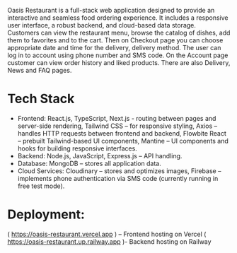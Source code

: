 Oasis Restaurant is a full-stack web application designed to provide an interactive and seamless food ordering experience. It includes a responsive user interface, a robust backend, and cloud-based data storage.  
Customers can view the restaurant menu, browse the catalog of dishes, add them to favorites and to the cart. Then on Checkout page you can choose appropriate date and time for the delivery, delivery method. The user can log in to account using phone number and SMS code. On the Account page customer can view order history and liked products. There are also Delivery, News and FAQ pages.

# Tech Stack

- Frontend: React.js, TypeScript, Next.js - routing between pages and server-side rendering, Tailwind CSS – for responsive styling, Axios – handles HTTP requests between frontend and backend, Flowbite React – prebuilt Tailwind-based UI components, Mantine – UI components and hooks for building responsive interfaces.
- Backend: Node.js, JavaScript,  Express.js – API handling.
- Database: MongoDB – stores all application data.
- Cloud Services: Cloudinary – stores and optimizes images, Firebase – implements phone authentication via SMS code (currently running in free test mode). 

# Deployment: 

( https://oasis-restaurant.vercel.app ) – Frontend hosting on Vercel
( https://oasis-restaurant.up.railway.app )- Backend hosting on Railway 
